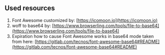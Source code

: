 ## Used resources
1. Font Awesome customized by: [https://icomoon.io](https://icomoon.io)
2. woff to base64 by: [https://www.browserling.com/tools/file-to-base64](https://www.browserling.com/tools/file-to-base64)
3. Expiration how to cause Font Awesome works in base64 mode taken from here: [https://gitlab.com/tecnos/font-awesome-base64#README](https://gitlab.com/tecnos/font-awesome-base64#README)
